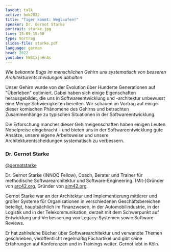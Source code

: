 ```yaml
---
layout: talk
active: bob2022
title: "Tiger kommt: Weglaufen!"
speaker: Dr. Gernot Starke
portrait: starke.jpg
time: 15:05-15:50
type: Vortrag
slides-file: starke.pdf
language: german
head: 2022
youtube: hW3IxjnHnAs
---
```


_Wie bekannte Bugs im menschlichen Gehirn uns systematisch von besseren
Architekturentscheidungen abhalten_

Unser Gehirn wurde von der Evolution über Hunderte Generationen auf
"Überleben" optimiert. Dabei haben sich einige Eigenschaften
herausgebildet, die uns in Softwareentwicklung und -architektur
unbewusst eine Menge Schwierigkeiten bereiten.  Wir schauen im Vortrag
auf einige dieser komischen Phänomene des Gehirns und betrachten
Zusammenhänge zu typischen Situationen in der Softwareentwicklung.

Die Erforschung mancher dieser Gehirneigenschaften haben einigen
Leuten Nobelpreise eingebracht - und bieten uns in der
Softwareentwicklung gute Ansätze, unsere eigene Arbeitsweise und
unsere Architekturentscheidungen systematisch zu verbessern.

### Dr. Gernot Starke

[@gernotstarke](https://twitter.com/gernotstarke)

Dr. Gernot Starke (INNOQ Fellow), Coach, Berater und Trainer für
methodische Softwarearchitektur und Software-Engineering.
(Mit-)Gründer von [arc42.org](https://arc42.org/), Gründer von
[aim42.org](https://aim42.org/).

Gernot Starke war an der Architektur und Implementierung mittlerer und
großer Systeme für Organisationen in verschiedenen Geschäftsbereichen
beteiligt, hauptsächlich im Finanzwesen, in der Automobilindustrie, in
der Logistik und in der Telekommunikation, derzeit mit dem Schwerpunkt
auf Entwicklung und Verbesserung von Legacy-Systemen sowie
Software-Reviews.

Er hat zahlreiche Bücher über Softwarearchitektur und verwandte Themen
geschrieben, veröffentlicht regelmäßig Fachartikel und gibt seine
Erfahrungen auf Konferenzen und in Trainings weiter. Gernot lebt in
Köln.
